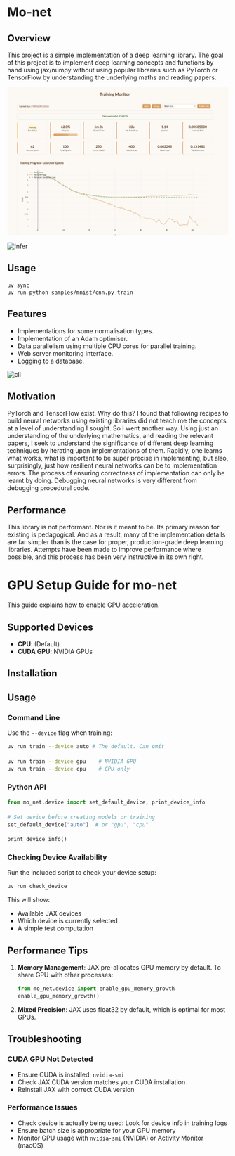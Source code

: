 # Mo-net

## Overview

This project is a simple implementation of a deep learning library. The goal of
this project is to implement deep learning concepts and functions by hand using
jax/numpy without using popular libraries such as PyTorch or TensorFlow by
understanding the underlying maths and reading papers.

![Dashboard](/assets/dashboard.png)

![Infer](/assets/after-grokking.png)

## Usage

```shell
uv sync
uv run python samples/mnist/cnn.py train
```

## Features

- Implementations for some normalisation types.
- Implementation of an Adam optimiser.
- Data parallelism using multiple CPU cores for parallel training.
- Web server monitoring interface.
- Logging to a database.

![cli](./assets/cli-interface.png)

## Motivation

PyTorch and TensorFlow exist. Why do this? I found that following recipes to
build neural networks using existing libraries did not teach me the concepts at
a level of understanding I sought. So I went another way. Using just an
understanding of the underlying mathematics, and reading the relevant papers, I
seek to understand the significance of different deep learning techniques by
iterating upon implementations of them. Rapidly, one learns what works, what is
important to be super precise in implementing, but also, surprisingly, just how
resilient neural networks can be to implementation errors. The process of
ensuring correctness of implementation can only be learnt by doing.
Debugging neural networks is very different from debugging procedural code.

## Performance

This library is not performant. Nor is it meant to be. Its primary reason for
existing is pedagogical. And as a result, many of the implementation details are
far simpler than is the case for proper, production-grade deep learning
libraries. Attempts have been made to improve performance where possible, and
this process has been very instructive in its own right.

# GPU Setup Guide for mo-net

This guide explains how to enable GPU acceleration.

## Supported Devices

- **CPU**: (Default)
- **CUDA GPU**: NVIDIA GPUs

## Installation

## Usage

### Command Line

Use the `--device` flag when training:

```bash
uv run train --device auto # The default. Can omit

uv run train --device gpu    # NVIDIA GPU
uv run train --device cpu    # CPU only
```

### Python API

```python
from mo_net.device import set_default_device, print_device_info

# Set device before creating models or training
set_default_device("auto")  # or "gpu", "cpu"

print_device_info()
```

### Checking Device Availability

Run the included script to check your device setup:

```bash
uv run check_device
```

This will show:

- Available JAX devices
- Which device is currently selected
- A simple test computation

## Performance Tips

1. **Memory Management**: JAX pre-allocates GPU memory by default. To share GPU with other processes:

   ```python
   from mo_net.device import enable_gpu_memory_growth
   enable_gpu_memory_growth()
   ```

2. **Mixed Precision**: JAX uses float32 by default, which is optimal for most GPUs.

## Troubleshooting

### CUDA GPU Not Detected

- Ensure CUDA is installed: `nvidia-smi`
- Check JAX CUDA version matches your CUDA installation
- Reinstall JAX with correct CUDA version

### Performance Issues

- Check device is actually being used: Look for device info in training logs
- Ensure batch size is appropriate for your GPU memory
- Monitor GPU usage with `nvidia-smi` (NVIDIA) or Activity Monitor (macOS)
